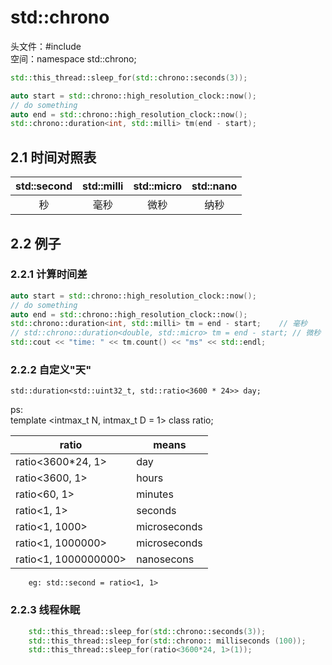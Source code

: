 # std::chrono
头文件：#include <chrono>  
空间：namespace std::chrono;
~~~cpp
std::this_thread::sleep_for(std::chrono::seconds(3));

auto start = std::chrono::high_resolution_clock::now();
// do something
auto end = std::chrono::high_resolution_clock::now();
std::chrono::duration<int, std::milli> tm(end - start);
~~~
## 2.1 时间对照表
|std::second|std::milli|std::micro|std::nano|
|:---:|:---:|:---:|:---:|
|秒|毫秒|微秒|纳秒|

## 2.2 例子
### 2.2.1 计算时间差
~~~cpp
auto start = std::chrono::high_resolution_clock::now();
// do something
auto end = std::chrono::high_resolution_clock::now();
std::chrono::duration<int, std::milli> tm = end - start;	// 毫秒
// std::chrono::duration<double, std::micro> tm = end - start; // 微秒
std::cout << "time: " << tm.count() << "ms" << std::endl;
~~~
### 2.2.2 自定义"天"  
    std::duration<std::uint32_t, std::ratio<3600 * 24>> day; 
ps:  
template <intmax_t N, intmax_t D = 1> class ratio;  

|ratio|means|
|---|---|
|ratio<3600*24, 1>|day|
|ratio<3600, 1>|hours|
|ratio<60, 1>|minutes|
|ratio<1, 1> |seconds|
|ratio<1, 1000>|microseconds|
|ratio<1, 1000000>|microseconds|
|ratio<1, 1000000000>|nanosecons|
        eg: std::second = ratio<1, 1>
### 2.2.3 线程休眠
~~~cpp
    std::this_thread::sleep_for(std::chrono::seconds(3)); 
    std::this_thread::sleep_for(std::chrono:: milliseconds (100));
    std::this_thread::sleep_for(ratio<3600*24, 1>(1));
~~~